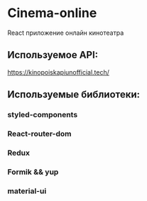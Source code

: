 # Cinema-online

React приложение онлайн кинотеатра

## Используемое API:

https://kinopoiskapiunofficial.tech/

## Используемые библиотеки:

### styled-components

### React-router-dom

### Redux

### Formik && yup

### material-ui
